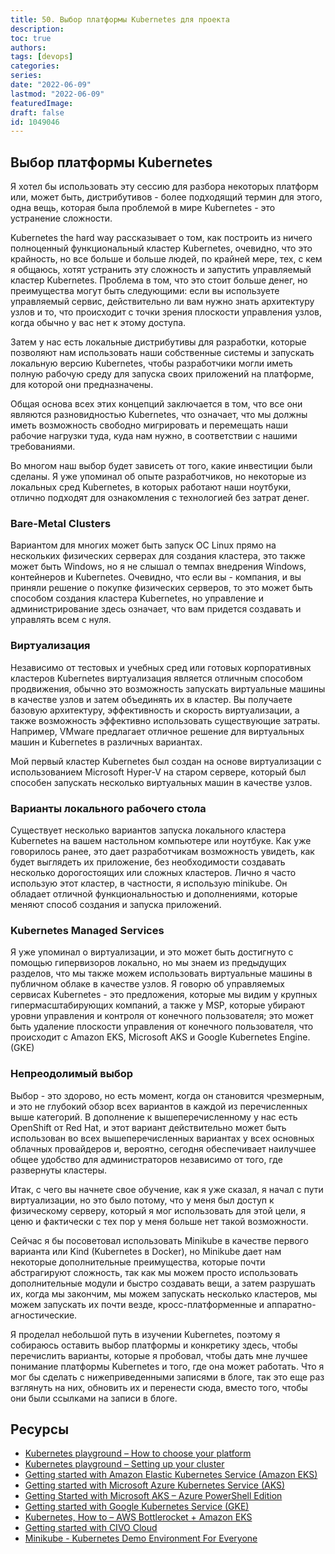 ```yaml
---
title: 50. Выбор платформы Kubernetes для проекта
description: 
toc: true
authors:
tags: [devops]
categories:
series: 
date: "2022-06-09"
lastmod: "2022-06-09"
featuredImage:
draft: false
id: 1049046
---
```

## Выбор платформы Kubernetes 

Я хотел бы использовать эту сессию для разбора некоторых платформ или, может быть, дистрибутивов - более подходящий термин для этого, одна вещь, которая была проблемой в мире Kubernetes - это устранение сложности. 

Kubernetes the hard way рассказывает о том, как построить из ничего полноценный функциональный кластер Kubernetes, очевидно, что это крайность, но все больше и больше людей, по крайней мере, тех, с кем я общаюсь, хотят устранить эту сложность и запустить управляемый кластер Kubernetes. Проблема в том, что это стоит больше денег, но преимущества могут быть следующими: если вы используете управляемый сервис, действительно ли вам нужно знать архитектуру узлов и то, что происходит с точки зрения плоскости управления узлов, когда обычно у вас нет к этому доступа. 

Затем у нас есть локальные дистрибутивы для разработки, которые позволяют нам использовать наши собственные системы и запускать локальную версию Kubernetes, чтобы разработчики могли иметь полную рабочую среду для запуска своих приложений на платформе, для которой они предназначены. 

Общая основа всех этих концепций заключается в том, что все они являются разновидностью Kubernetes, что означает, что мы должны иметь возможность свободно мигрировать и перемещать наши рабочие нагрузки туда, куда нам нужно, в соответствии с нашими требованиями. 

Во многом наш выбор будет зависеть от того, какие инвестиции были сделаны. Я уже упоминал об опыте разработчиков, но некоторые из локальных сред Kubernetes, в которых работают наши ноутбуки, отлично подходят для ознакомления с технологией без затрат денег. 

### Bare-Metal Clusters 

Вариантом для многих может быть запуск ОС Linux прямо на нескольких физических серверах для создания кластера, это также может быть Windows, но я не слышал о темпах внедрения Windows, контейнеров и Kubernetes. Очевидно, что если вы - компания, и вы приняли решение о покупке физических серверов, то это может быть способом создания кластера Kubernetes, но управление и администрирование здесь означает, что вам придется создавать и управлять всем с нуля. 

### Виртуализация 

Независимо от тестовых и учебных сред или готовых корпоративных кластеров Kubernetes виртуализация является отличным способом продвижения, обычно это возможность запускать виртуальные машины в качестве узлов и затем объединять их в кластер. Вы получаете базовую архитектуру, эффективность и скорость виртуализации, а также возможность эффективно использовать существующие затраты. Например, VMware предлагает отличное решение для виртуальных машин и Kubernetes в различных вариантах. 

Мой первый кластер Kubernetes был создан на основе виртуализации с использованием Microsoft Hyper-V на старом сервере, который был способен запускать несколько виртуальных машин в качестве узлов. 

### Варианты локального рабочего стола 

Существует несколько вариантов запуска локального кластера Kubernetes на вашем настольном компьютере или ноутбуке. Как уже говорилось ранее, это дает разработчикам возможность увидеть, как будет выглядеть их приложение, без необходимости создавать несколько дорогостоящих или сложных кластеров. Лично я часто использую этот кластер, в частности, я использую minikube. Он обладает отличной функциональностью и дополнениями, которые меняют способ создания и запуска приложений. 

### Kubernetes Managed Services 
Я уже упоминал о виртуализации, и это может быть достигнуто с помощью гипервизоров локально, но мы знаем из предыдущих разделов, что мы также можем использовать виртуальные машины в публичном облаке в качестве узлов. Я говорю об управляемых сервисах Kubernetes - это предложения, которые мы видим у крупных гипермасштабирующих компаний, а также у MSP, которые убирают уровни управления и контроля от конечного пользователя; это может быть удаление плоскости управления от конечного пользователя, что происходит с Amazon EKS, Microsoft AKS и Google Kubernetes Engine. (GKE)

### Непреодолимый выбор  

Выбор - это здорово, но есть момент, когда он становится чрезмерным, и это не глубокий обзор всех вариантов в каждой из перечисленных выше категорий. В дополнение к вышеперечисленному у нас есть OpenShift от Red Hat, и этот вариант действительно может быть использован во всех вышеперечисленных вариантах у всех основных облачных провайдеров и, вероятно, сегодня обеспечивает наилучшее общее удобство для администраторов независимо от того, где развернуты кластеры. 

Итак, с чего вы начнете свое обучение, как я уже сказал, я начал с пути виртуализации, но это было потому, что у меня был доступ к физическому серверу, который я мог использовать для этой цели, я ценю и фактически с тех пор у меня больше нет такой возможности. 

Сейчас я бы посоветовал использовать Minikube в качестве первого варианта или Kind (Kubernetes в Docker), но Minikube дает нам некоторые дополнительные преимущества, которые почти абстрагируют сложность, так как мы можем просто использовать дополнительные модули и быстро создавать вещи, а затем разрушать их, когда мы закончим, мы можем запускать несколько кластеров, мы можем запускать их почти везде, кросс-платформенные и аппаратно-агностические. 

Я проделал небольшой путь в изучении Kubernetes, поэтому я собираюсь оставить выбор платформы и конкретику здесь, чтобы перечислить варианты, которые я пробовал, чтобы дать мне лучшее понимание платформы Kubernetes и того, где она может работать. Что я мог бы сделать с нижеприведенными записями в блоге, так это еще раз взглянуть на них, обновить их и перенести сюда, вместо того, чтобы они были ссылками на записи в блоге. 

## Ресурсы 

- [Kubernetes playground – How to choose your platform](https://vzilla.co.uk/vzilla-blog/building-the-home-lab-kubernetes-playground-part-1)
- [Kubernetes playground – Setting up your cluster](https://vzilla.co.uk/vzilla-blog/building-the-home-lab-kubernetes-playground-part-2)
- [Getting started with Amazon Elastic Kubernetes Service (Amazon EKS)](https://vzilla.co.uk/vzilla-blog/getting-started-with-amazon-elastic-kubernetes-service-amazon-eks)
- [Getting started with Microsoft Azure Kubernetes Service (AKS)](https://vzilla.co.uk/vzilla-blog/getting-started-with-microsoft-azure-kubernetes-service-aks)
- [Getting Started with Microsoft AKS – Azure PowerShell Edition](https://vzilla.co.uk/vzilla-blog/getting-started-with-microsoft-aks-azure-powershell-edition)
- [Getting started with Google Kubernetes Service (GKE)](https://vzilla.co.uk/vzilla-blog/getting-started-with-google-kubernetes-service-gke)
- [Kubernetes, How to – AWS Bottlerocket + Amazon EKS](https://vzilla.co.uk/vzilla-blog/kubernetes-how-to-aws-bottlerocket-amazon-eks)
- [Getting started with CIVO Cloud](https://vzilla.co.uk/vzilla-blog/getting-started-with-civo-cloud)
- [Minikube - Kubernetes Demo Environment For Everyone](https://vzilla.co.uk/vzilla-blog/project_pace-kasten-k10-demo-environment-for-everyone)
